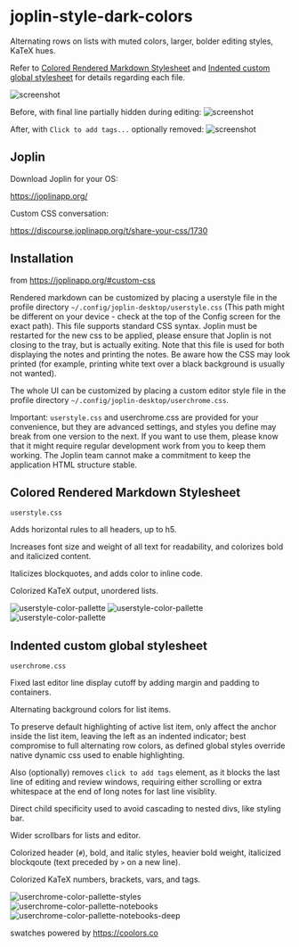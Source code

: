# joplin-style-dark-colors
Alternating rows on lists with muted colors, larger, bolder editing styles, KaTeX hues.

Refer to [Colored Rendered Markdown Stylesheet](#colored-rendered-markdown-stylesheet) and [Indented custom global stylesheet](#indented-custom-global-stylesheet) for details regarding each file.

![screenshot](img/joplin-style-dark-colors_00.png)

Before, with final line partially hidden during editing:
![screenshot](img/joplin-style-dark-colors_05.png)

After, with `Click to add tags...` optionally removed:
![screenshot](img/joplin-style-dark-colors_06.png)

## Joplin
Download Joplin for your OS: 

https://joplinapp.org/

Custom CSS conversation: 

https://discourse.joplinapp.org/t/share-your-css/1730

## Installation
from 
https://joplinapp.org/#custom-css

Rendered markdown can be customized by placing a userstyle file in the profile directory `~/.config/joplin-desktop/userstyle.css` (This path might be different on your device - check at the top of the Config screen for the exact path). This file supports standard CSS syntax. Joplin must be restarted for the new css to be applied, please ensure that Joplin is not closing to the tray, but is actually exiting. Note that this file is used for both displaying the notes and printing the notes. Be aware how the CSS may look printed (for example, printing white text over a black background is usually not wanted).

The whole UI can be customized by placing a custom editor style file in the profile directory `~/.config/joplin-desktop/userchrome.css`.

Important: `userstyle.css` and userchrome.css are provided for your convenience, but they are advanced settings, and styles you define may break from one version to the next. If you want to use them, please know that it might require regular development work from you to keep them working. The Joplin team cannot make a commitment to keep the application HTML structure stable.


## Colored Rendered Markdown Stylesheet
`userstyle.css`

Adds horizontal rules to all headers, up to h5.

Increases font size and weight of all text for readability, and colorizes bold and italicized content.

Italicizes blockquotes, and adds color to inline code.

Colorized KaTeX output, unordered lists.

![userstyle-color-pallette](img/joplin-style-dark-colors_01-userstyle.png)
![userstyle-color-pallette](img/joplin-style-dark-colors_07-userstyle.png)
![userstyle-color-pallette](img/joplin-style-dark-colors_08-userstyle.png)

## Indented custom global stylesheet
`userchrome.css`

Fixed last editor line display cutoff by adding margin and padding to containers.

Alternating background colors for list items.

To preserve default highlighting of active list item, only affect the anchor inside the list item, leaving the left as an indented indicator; best compromise to full alternating row colors, as defined global styles override native dynamic css used to enable highlighting.

Also (optionally) removes `click to add tags` element, as it blocks the last line of editing and review windows, requiring either scrolling or extra whitespace at the end of long notes for last line visiblity.

Direct child specificity used to avoid cascading to nested divs, like styling bar.

Wider scrollbars for lists and editor.

Colorized header (`#`), bold, and italic styles, heavier bold weight, italicized blockqoute (text preceded by `>` on a new line).

Colorized KaTeX numbers, brackets, vars, and tags.

![userchrome-color-pallette-styles](img/joplin-style-dark-colors_02-userchrome.png)
![userchrome-color-pallette-notebooks](img/joplin-style-dark-colors_03-userchrome.png)
![userchrome-color-pallette-notebooks-deep](img/joplin-style-dark-colors_04-userchrome.png)

swatches powered by 
https://coolors.co

